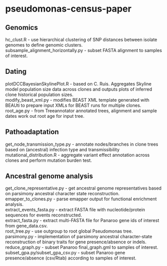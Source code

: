 # pseudomonas-census-paper

## Genomics
hc_clust.R - use hierarchical clustering of SNP distances between isolate genomes to define genomic clusters.  
subsample_alignment_horizontally.py - subset FASTA alignment to samples of interest.  

## Dating
plotDCCBayesianSkylinePlot.R - based on C. Ruis. Aggregates Skyline model population size data across clones and outputs plots of inferred clone historical population sizes.  
modify_beast_xml.py - modifies BEAST XML template generated with BEAUti to prepare input XMLs for BEAST runs for multiple clones.  
root_age.py - from Treeannotator annotated trees, alignment and sample dates work out root age for input tree. 

## Pathoadaptation
get_node_transmission_type.py - annotate nodes/branches in clone trees based on (ancestral) infection type and transmissibility  
mutational_distribution.R - aggregate variant effect annotation across clones and perform mutation burden test.
 
## Ancestral genome analysis
get_clone_representative.py - get ancestral genome representatives based on parsimony ancestral character state reconstruction.  
emapper_to_clones.py - parse emapper output for functional enrichment analysis.  
extract_events_fasta.py - extract FASTA file with nucleotide/protein sequences for events reconstructed.   
extract_fasta.py - extract multi-FASTA file for Panaroo gene ids of interest from gene_data.csv.  
root_tree.py - use outgroup to root global Pseudomonas tree.  
parsimony.py - implementation of parsimony ancestral character-state reconstruction of binary traits for gene presence/absence or indels.  
reduce_graph.py - subset Panaroo final_graph.gml to samples of interest.  
subset_gpa.py/subset_gpa_csv.py - subset Panaroo gene presence/absence (csv/Rtab) according to samples of interest.  
